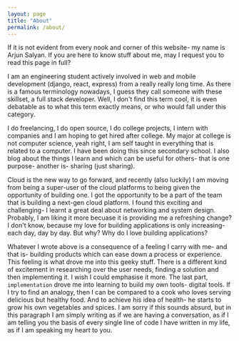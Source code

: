 ```yaml
---
layout: page
title: "About"
permalink: /about/
---
```


If it is not evident from every nook and corner of this website- my name is Arjun Salyan. If you are here to know stuff about me, may I request you to read this page in full?



I am an engineering student actively involved in web and mobile development (django, react, express) from a really really long time. As there is a famous terminology nowadays, I guess they call someone with these skillset, a full stack developer. Well, I don't find this term cool, it is even debatable as to what this term exactly means, or who would fall under this category.


I do freelancing, I do open source, I do college projects, I intern with companies and I am hoping to get hired after college. My major at college is not computer science, yeah right, I am self taught in everything that is related to a computer. I have been doing this since secondary school. I also blog about the things I learn and which can be useful for others- that is one purpose- another is- sharing (just sharing).


Cloud is the new way to go forward, and recently (also luckily) I am moving from being a super-user of the cloud platforms to being given the opportunity of building one. I got the opportunity to be a part of the team that is building a next-gen cloud platform. I found this exciting and challenging- I learnt a great deal about networking and system design. Probably, I am liking it more becuase it is providing me a refreshing change? I don't know, because my love for building applications is only increasing- each day, day by day. But why? Why do I love building applications?


Whatever I wrote above is a consequence of a feeling I carry with me- and that is- building products which can ease down a process or experience. This feeling is what drove me into this geeky stuff. There is a different kind of excitement in researching over the user needs, finding a solution and then implementing it. I wish I could emphasise it more. The last part, `implementation` drove me into learning to build my own tools- digital tools. If I try to find an analogy, then I can be compared to a cook who loves serving delicious but healthy food. And to achieve his idea of health- he starts to grow his own vegetables and spices. I am sorry if this sounds absurd, but in this paragraph I am simply writing as if we are having a conversation, as if I am telling you the basis of every single line of code I have written in my life, as if I am speaking my heart to you.
